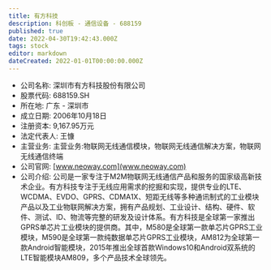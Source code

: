 ```yaml
---
title: 有方科技
description: 科创板 - 通信设备 - 688159
published: true
date: 2022-04-30T19:42:43.000Z
tags: stock
editor: markdown
dateCreated: 2022-01-01T00:00:00.000Z
---
```


- 公司名称: 深圳市有方科技股份有限公司
- 股票代码: 688159.SH
- 所在地: 广东 - 深圳市
- 成立日期: 2006年10月18日
- 注册资本: 9,167.95万元
- 法定代表人: 王慷
- 主营业务: 主营业务:物联网无线通信模块，物联网无线通信解决方案，物联网无线通信终端
- 公司官网: [www.neoway.com](www.neoway.com)
- 公司介绍: 公司是一家专注于M2M物联网无线通信产品和服务的国家级高新技术企业。有方科技专注于无线应用需求的挖掘和实现，提供专业的LTE、WCDMA、EVDO、GPRS、CDMA1X、短距无线等多种通讯制式的工业模块产品以及工业物联网解决方案，拥有产品规划、工业设计、结构、硬件、软件、测试、ID、物流等完整的研发及设计体系。有方科技是全球第一家推出GPRS单芯片工业模块的提供商。其中，M580是全球第一款单芯片GPRS工业模块，M590是全球第一款纯数据单芯片GPRS工业模块，AM812为全球第一款Android智能模块，2015年推出全球首款Windows10和Android双系统的LTE智能模块AM809，多个产品技术全球领先。


